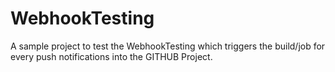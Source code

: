# WebhookTesting
A sample project to test the WebhookTesting which triggers the build/job for every push notifications into the GITHUB Project. 
